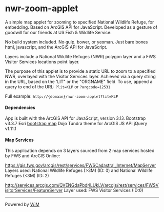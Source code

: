 # nwr-zoom-applet
A simple map applet for zooming to specified National Wildlife Refuge, for embedding. Based on ArcGIS API for JavaScript. Developed as a gesture of goodwill for our friends at US Fish & Wildlife Service.

No build system included. No gulp, bower, or yeoman. Just bare bones html, javascript, and the ArcGIS API for JavaScript.

Layers include a National Wildlife Refuges (NWR) polygon layer and a FWS Visitor Services locations point layer.

The purpose of this applet is to provide a static URL to zoom to a specified NWR, overlayed with the Visitor Services layer. Achieved via a query string in the URL, based on the 'LIT" or the "ORGNAME" field. To use, append a query to end of the URL: `?lit=KLP` or `?orgcode=12531`

Full example: `http://{domain}/nwr-zoom-applet?lit=KLP`


#### Dependencies
App is built with the ArcGIS API for JavaScript, version 3.13.
Bootstrap v3.3.7
Esri [bootstrap map](https://github.com/Esri/bootstrap-map-js)
Dojo Tundra theme for ArcGIS JS API
jQuery v1.11.1


#### Map Services
This application depends on 3 layers sourced from 2 map services hosted by FWS and ArcGIS Online:

https://gis.fws.gov/arcgis/rest/services/FWSCadastral_Internet/MapServer
Layers used: National Wildlife Refuges (>3M) (ID: 0) and National Wildlife Refuges (<3M) (ID: 2)


http://services.arcgis.com/QVENGdaPbd4LUkLV/arcgis/rest/services/FWSVisitorServices/FeatureServer
Layer used: FWS Visitor Services (ID:0)

----------
Powered by [WiM](wim.usgs.gov)